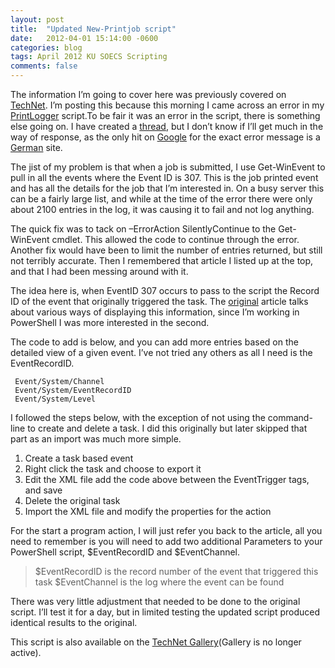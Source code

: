 ```yaml
---
layout: post
title:  "Updated New-Printjob script"
date:   2012-04-01 15:14:00 -0600
categories: blog
tags: April 2012 KU SOECS Scripting
comments: false
---
```

The information I’m going to cover here was previously covered on [TechNet](http://blogs.technet.com/b/wincat/archive/2012/03/21/3449236.aspx). I’m posting this because this morning I came across an error in my [PrintLogger](https://github.com/jeffpatton1971/mod-posh/blob/master/powershell/production/New-PrintJob.ps1) script.To be fair it was an error in the script, there is something else going on. I have created a [thread](http://social.technet.microsoft.com/Forums/en-US/ITCG/thread/29739ec0-b367-4a1c-9d0b-42cbbb6bae36/#e6bf38fa-ce99-41a8-843b-701efd4448c3), but I don’t know if I’ll get much in the way of response, as the only hit on [Google](https://www.google.com/search?q=get-winevent+The+maximum+number+of+replacements+has+been+reached&hl=en#hl=en&sclient=psy-ab&q=get-winevent+%22The+maximum+number+of+replacements+has+been+reached%22&oq=get-winevent+%22The+maximum+number+of+replacements+has+been+reached%22&aq=f&aqi=&aql=1&gs_l=serp.3...5007l5444l0l5805l2l2l0l0l0l0l121l217l1j1l2l0.epsugrst.1.&pbx=1&bav=on.2,or.r_gc.r_pw.r_cp.r_qf.,cf.osb&fp=21ba5269d78bca91&biw=1680&bih=926) for the exact error message is a [German](http://www.cycotec.de/index.php/programmieren/powershell/beispiele/148-winrm-aktivieren) site.

The jist of my problem is that when a job is submitted, I use Get-WinEvent to pull in all the events where the Event ID is 307. This is the job printed event and has all the details for the job that I’m interested in. On a busy server this can be a fairly large list, and while at the time of the error there were only about 2100 entries in the log, it was causing it to fail and not log anything.

The quick fix was to tack on –ErrorAction SilentlyContinue to the Get-WinEvent cmdlet. This allowed the code to continue through the error. Another fix would have been to limit the number of entries returned, but still not terribly accurate. Then I remembered that article I listed up at the top, and that I had been messing around with it.

The idea here is, when EventID 307 occurs to pass to the script the Record ID of the event that originally triggered the task. The [original](http://blogs.technet.com/b/otto/archive/2007/11/09/find-the-event-that-triggered-your-task.aspx) article talks about various ways of displaying this information, since I’m working in PowerShell I was more interested in the second.

The code to add is below, and you can add more entries based on the detailed view of a given event. I’ve not tried any others as all I need is the EventRecordID.

``` dos
 Event/System/Channel
 Event/System/EventRecordID
 Event/System/Level
```

I followed the steps below, with the exception of not using the command-line to create and delete a task. I did this originally but later skipped that part as an import was much more simple.

1. Create a task based event
2. Right click the task and choose to export it
3. Edit the XML file add the code above between the EventTrigger tags, and save
4. Delete the original task
5. Import the XML file and modify the properties for the action

For the start a program action, I will just refer you back to the article, all you need to remember is you will need to add two additional Parameters to your PowerShell script, $EventRecordID and $EventChannel.

> $EventRecordID is the record number of the event that triggered this task
> $EventChannel is the log where the event can be found

There was very little adjustment that needed to be done to the original script. I’ll test it for a day, but in limited testing the updated script produced identical results to the original.

This script is also available on the [TechNet Gallery](http://gallery.technet.microsoft.com/New-PrintJob-2f43062f)(Gallery is no longer active).
